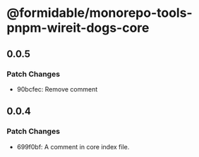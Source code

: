 # @formidable/monorepo-tools-pnpm-wireit-dogs-core

## 0.0.5

### Patch Changes

- 90bcfec: Remove comment

## 0.0.4

### Patch Changes

- 699f0bf: A comment in core index file.
